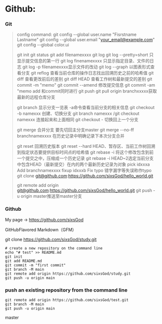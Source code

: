 # Github:

### Git

> config command:
> git config --global user.name "Fisrstname Lastname"
> git config --global user.email "your_email@example.com"
> git config --global color.ui 
> 
> git init
> git status
> git add filenamexxxx
> git log
> git log --pretty=short 只显示提交信息的第一行
> git log finenamexxxx 只显示指定目录、文件的日志
> git log -p filenamexxxx显示文件的改动
> git log --graph 以图表形式查看分支 
> git reflog 查看当前仓库的操作日志找出回溯历史之前的哈希值
> git diff 查看更改前后的差别
> git diff HEAD 查看工作树和最新提交的差别
> git commit -m "memo"
> git commit --amend 修改提交信息
> git commit -am "memo add 和commit同时进行
> git push
> git pull origin branchxxxxx获取最新的远程仓库分支
> 
> git branch 显示分支一览表 -a命令查看当前分支的相关信息
> git checkout -b namexxx 创建、切换分支
> git branch namexxx /git checkout namexxx 连接起来和上面相同
> git checkout - 切换回上一个分支
> 
>git merge 合并分支 要先切回主分支master
>git merge --no-ff branchnamexxxx  在历史记录中明确记录下本次分支合并
>
>git reset 回溯历史版本
>git reset --hard HEAD、暂存区、当前工作树回溯到指定状态要提供目标时间点的哈希值
>git rebase -i 将这个修改包含到前一个提交之中，压缩成一个历史记录
>git rebase -i HEAD~2选定当前分支中包含HEAD（最新提交）在内的两个最新历史记录为对象
>pick idxxxa Add branchnamexxxx
>fixup idxxxb Fix typo 错字漏字等失误称作typo
> git clone git@github.com:https://github.com/sixsGod/hello_world.git
> 
> git remote add origin git@github.com:https://github.com/sixsGod/hello_world.git
> git push -u origin master推送至master分支
### Github



My page -> https://github.com/sixsGod

GitHubFlavored Markdown（GFM）

git clone https://github.com/sixsGod/study.git



```
# create a new repository on the command line
echo "# test" >> README.md
git init
git add README.md
git commit -m "first commit"
git branch -M main
git remote add origin https://github.com/sixsGod/study.git
git push -u origin main
```

### push an existing repository from the command line

```
git remote add origin https://github.com/sixsGod/test.git
git branch -M main
git push -u origin main
```

master

